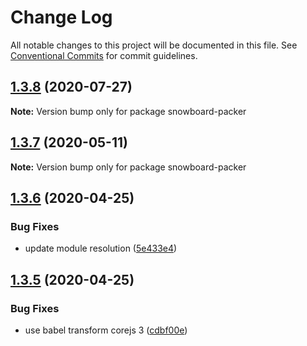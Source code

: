 # Change Log

All notable changes to this project will be documented in this file.
See [Conventional Commits](https://conventionalcommits.org) for commit guidelines.

## [1.3.8](https://github.com/bukalapak/snowboard/compare/snowboard-packer@1.3.7...snowboard-packer@1.3.8) (2020-07-27)

**Note:** Version bump only for package snowboard-packer





## [1.3.7](https://github.com/bukalapak/snowboard/compare/snowboard-packer@1.3.6...snowboard-packer@1.3.7) (2020-05-11)

**Note:** Version bump only for package snowboard-packer





## [1.3.6](https://github.com/bukalapak/snowboard/compare/snowboard-packer@1.3.5...snowboard-packer@1.3.6) (2020-04-25)


### Bug Fixes

* update module resolution ([5e433e4](https://github.com/bukalapak/snowboard/commit/5e433e451d93055a23d9d03228655093983133d3))





## [1.3.5](https://github.com/bukalapak/snowboard/compare/snowboard-packer@1.3.4...snowboard-packer@1.3.5) (2020-04-25)


### Bug Fixes

* use babel transform corejs 3 ([cdbf00e](https://github.com/bukalapak/snowboard/commit/cdbf00e5f5911c4a49f6c2254a2dd1c7a87b0ace))
